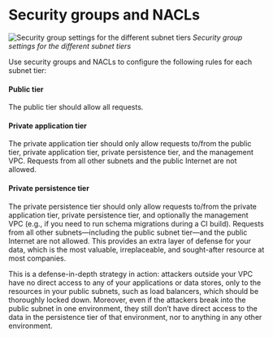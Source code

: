 # Security groups and NACLs

![Security group settings for the different subnet tiers](/img/guides/build-it-yourself/vpc/peering-diagram.png)
_Security group settings for the different subnet tiers_

Use security groups and NACLs to configure the following rules for each subnet tier:

<div className="dlist">

#### Public tier

The public tier should allow all requests.

#### Private application tier

The private application tier should only allow requests to/from the public tier, private application tier, private
persistence tier, and the management VPC. Requests from all other subnets and the public Internet are not allowed.

#### Private persistence tier

The private persistence tier should only allow requests to/from the private application tier, private persistence
tier, and optionally the management VPC (e.g., if you need to run schema migrations during a CI build). Requests
from all other subnets—including the public subnet tier—and the public Internet are not allowed. This provides
an extra layer of defense for your data, which is the most valuable, irreplaceable, and sought-after resource at most
companies.

</div>

This is a defense-in-depth strategy in action: attackers outside your VPC have no direct access to any of your
applications or data stores, only to the resources in your public subnets, such as load balancers, which should be
thoroughly locked down. Moreover, even if the attackers break into the public subnet in one environment, they still
don’t have direct access to the data in the persistence tier of that environment, nor to anything in any other
environment.


<!-- ##DOCS-SOURCER-START
{"sourcePlugin":"Local File Copier","hash":"d13bb2c711bc273f6b6ede9bd206b796"}
##DOCS-SOURCER-END -->
